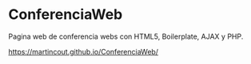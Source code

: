 # ConferenciaWeb
Pagina web de conferencia webs con HTML5, Boilerplate, AJAX y PHP.

https://martincout.github.io/ConferenciaWeb/
